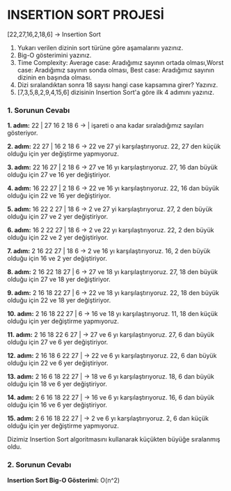 # INSERTION SORT PROJESİ

[22,27,16,2,18,6] -> Insertion Sort

1. Yukarı verilen dizinin sort türüne göre aşamalarını yazınız.
2. Big-O gösterimini yazınız.
3. Time Complexity: Average case: Aradığımız sayının ortada olması,Worst case: Aradığımız sayının sonda olması, Best case: Aradığımız sayının dizinin en başında olması.
4. Dizi sıralandıktan sonra 18 sayısı hangi case kapsamına girer? Yazınız.
5. [7,3,5,8,2,9,4,15,6] dizisinin Insertion Sort'a göre ilk 4 adımını yazınız.

### 1. Sorunun Cevabı

**1. adım:**  22 | 27 16 2 18 6  ->  | işareti o ana kadar sıraladığımız sayıları gösteriyor. 

**2. adım:**  22 27 | 16 2 18 6  ->  22 ve 27 yi karşılaştırıyoruz. 22, 27 den küçük olduğu için yer değiştirme yapmıyoruz.

**3. adım:**  22 16 27 | 2 18 6  ->  27 ve 16 yı karşılaştırıyoruz. 27, 16 dan büyük olduğu için 27 ve 16 yer değiştiriyor.

**4. adım:**  16 22 27 | 2 18 6  ->  22 ve 16 yı karşılaştırıyoruz. 22, 16 dan büyük olduğu için 22 ve 16 yer değiştiriyor. 

**5. adım:**  16 22 2 27 | 18 6  ->  2 ve 27 yi karşılaştırıyoruz. 27, 2 den büyük olduğu için 27 ve 2 yer değiştiriyor.

**6. adım:**  16 2 22 27 | 18 6  ->  2 ve 22 yı karşılaştırıyoruz. 22, 2 den büyük olduğu için 22 ve 2 yer değiştiriyor.

**7. adım:**  2 16 22 27 | 18 6  ->  2 ve 16 yı karşılaştırıyoruz. 16, 2 den büyük olduğu için 16 ve 2 yer değiştiriyor.

**8. adım:**  2 16 22 18 27 | 6  ->  27 ve 18 yı karşılaştırıyoruz. 27, 18 den büyük olduğu için 27 ve 18 yer değiştiriyor.

**9. adım:**  2 16 18 22 27 | 6  ->  22 ve 18 yı karşılaştırıyoruz. 22, 18 den büyük olduğu için 22 ve 18 yer değiştiriyor.

**10. adım:** 2 16 18 22 27 | 6  ->  16 ve 18 yı karşılaştırıyoruz. 11, 18 den küçük olduğu için yer değiştirme yapmıyoruz.

**11. adım:** 2 16 18 22 6 27 |  ->  27 ve 6 yı karşılaştırıyoruz. 27, 6 dan büyük olduğu için 27 ve 6 yer değiştiriyor.

**12. adım:** 2 16 18 6 22 27 |  ->  22 ve 6 yı karşılaştırıyoruz. 22, 6 dan büyük olduğu için 22 ve 6 yer değiştiriyor.

**13. adım:** 2 16 6 18 22 27 |  ->  18 ve 6 yı karşılaştırıyoruz. 18, 6 dan büyük olduğu için 18 ve 6 yer değiştiriyor.

**14. adım:** 2 6 16 18 22 27 |  ->  16 ve 6 yı karşılaştırıyoruz. 16, 6 dan büyük olduğu için 16 ve 6 yer değiştiriyor.

**15. adım:** 2 6 16 18 22 27 |  ->  2 ve 6 yı karşılaştırıyoruz. 2, 6 dan küçük olduğu için yer değiştirme yapmıyoruz. 

Dizimiz Insertion Sort algoritmasını kullanarak küçükten büyüğe sıralanmış oldu.

### 2. Sorunun Cevabı

**Insertion Sort Big-O Gösterimi:** O(n^2)




